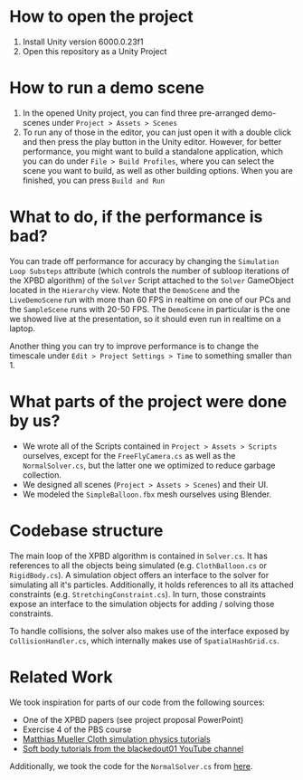 # How to open the project
1. Install Unity version 6000.0.23f1
2. Open this repository as a Unity Project

# How to run a demo scene
1. In the opened Unity project, you can find three pre-arranged demo-scenes under `Project > Assets > Scenes`
2. To run any of those in the editor, you can just open it with a double click and then press the play button in the Unity editor. However, for better performance, you might want to build a standalone application, which you can do under `File > Build Profiles`, where you can select the scene you want to build, as well as other building options. When you are finished, you can press `Build and Run`

# What to do, if the performance is bad?
You can trade off performance for accuracy by changing the `Simulation Loop Substeps` attribute (which controls the number of subloop iterations of the XPBD algorithm) of the `Solver` Script attached to the `Solver` GameObject located in the `Hierarchy` view. Note that the `DemoScene` and the `LiveDemoScene` run with more than 60 FPS in realtime on one of our PCs and the `SampleScene` runs with 20-50 FPS. 
The `DemoScene` in particular is the one we showed live at the presentation, so it should even run in realtime on a laptop.

Another thing you can try to improve performance is to change the timescale under `Edit > Project Settings > Time` to something smaller than 1.

# What parts of the project were done by us?
- We wrote all of the Scripts contained in `Project > Assets > Scripts` ourselves, except for the `FreeFlyCamera.cs` as well as the `NormalSolver.cs`, but the latter one we optimized to reduce garbage collection.
- We designed all scenes (`Project > Assets > Scenes`) and their UI. 
- We modeled the `SimpleBalloon.fbx` mesh ourselves using Blender.

# Codebase structure
The main loop of the XPBD algorithm is contained in `Solver.cs`. It has references to all the objects being simulated (e.g. `ClothBalloon.cs` or `RigidBody.cs`). A simulation object offers an interface to the solver for simulating all it's particles. Additionally, it holds references to all its attached constraints (e.g. `StretchingConstraint.cs`). In turn, those constraints expose an interface to the simulation objects for adding / solving those constraints.

To handle collisions, the solver also makes use of the interface exposed by `CollisionHandler.cs`, which internally makes use of `SpatialHashGrid.cs`.

# Related Work 
We took inspiration for parts of our code from the following sources:
- One of the XPBD papers (see project proposal PowerPoint)
- Exercise 4 of the PBS course
- [Matthias Mueller Cloth simulation physics tutorials](https://matthias-research.github.io/pages/tenMinutePhysics/index.html)
- [Soft body tutorials from the blackedout01 YouTube channel](https://www.youtube.com/@blackedoutk)

Additionally, we took the code for the `NormalSolver.cs` from [here](https://gist.github.com/runevision/6fd7cc8d841245a53df5d09ccf6b47ff).
